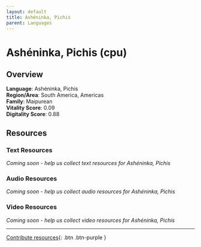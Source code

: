 ```yaml
---
layout: default
title: Ashéninka, Pichis
parent: Languages
---
```


# Ashéninka, Pichis (cpu)

## Overview

**Language**: Ashéninka, Pichis  
**Region/Area**: South America, Americas  
**Family**: Maipurean  
**Vitality Score**: 0.09  
**Digitality Score**: 0.88  

## Resources

### Text Resources
*Coming soon - help us collect text resources for Ashéninka, Pichis*

### Audio Resources
*Coming soon - help us collect audio resources for Ashéninka, Pichis*

### Video Resources
*Coming soon - help us collect video resources for Ashéninka, Pichis*

---

[Contribute resources](https://fairtrain.github.io/){: .btn .btn-purple }

